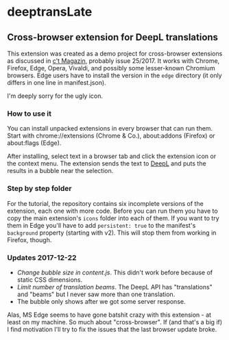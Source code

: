 # deeptransLate

## Cross-browser extension for DeepL translations

This extension was created as a demo project for cross-browser extensions as discussed in [c't Magazin](https://ct.de/), probably issue 25/2017. It works with Chrome, Firefox, Edge, Opera, Vivaldi, and possibly some lesser-known Chromium browsers. Edge users have to install the version in the `edge` directory (it only differs in one line in manifest.json).

I'm deeply sorry for the ugly icon.

### How to use it

You can install unpacked extensions in every browser that can run them. Start with chrome://extensions (Chrome & Co.), about:addons (Firefox) or about:flags (Edge).

After installing, select text in a browser tab and click the extension icon or the context menu. The extension sends the text to [DeepL](https://www.deepl.com/translator) and puts the results in a bubble near the selection.

### Step by step folder

For the tutorial, the repository contains six incomplete versions of the extension, each one with more code. Before you can run them you have to copy the main extension's `icons` folder into each of them. If you want to try them in Edge you'll have to add `persistent: true` to the manifest's `background` property (starting with v2). This will stop them from working in Firefox, though.

### Updates 2017-12-22

- *Change bubble size in content.js*. This didn't work before because of static CSS dimensions.
- *Limit number of translation beams*. The DeepL API has "translations" and "beams" but I never saw more than one translation.
- The bubble only shows after we got some server response.

Alas, MS Edge seems to have gone batshit crazy with this extension - at least on my machine. So much about "cross-browser". If (and that's a big if) I find motivation I'll try to fix the issues that the last browser update broke.
